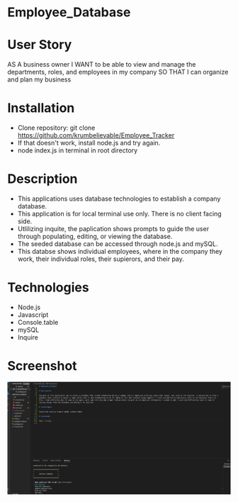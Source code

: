 # Employee_Database

# User Story

AS A business owner
I WANT to be able to view and manage the departments, roles, and employees in my company
SO THAT I can organize and plan my business

# Installation

- Clone repository: git clone https://github.com/krumbelievable/Employee_Tracker
- If that doesn't work, install node.js and try again.
- node index.js in terminal in root directory

# Description

- This applications uses database technologies to establish a company database.
- This application is for local terminal use only. There is no client facing side.
- Utlilizing inquite, the paplication shows prompts to guide the user through populating, editing, or viewing the database.
- The seeded database can be accessed through node.js and mySQL.
- This databse shows individual employees, where in the company they work, their individual roles, their supierors, and their pay.

# Technologies

- Node.js
- Javascript
- Console.table
- mySQL
- Inquire

# Screenshot

![Alt text](./Screenshot/Employee_Database%20Screenshot.png)
